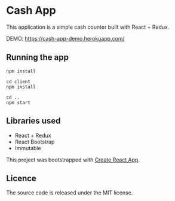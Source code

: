 # Cash App

This application is a simple cash counter built with React + Redux.

DEMO: https://cash-app-demo.herokuapp.com/

## Running the app

    npm install

    cd client
    npm install
    
    cd ..
    npm start

## Libraries used

* React + Redux
* React Bootstrap
* Immutable

This project was bootstrapped with [Create React App](https://github.com/facebookincubator/create-react-app).

## Licence

The source code is released under the MIT license.
